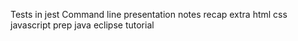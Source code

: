 Tests in jest
Command line
presentation
notes recap
extra html css 
javascript prep
java
eclipse tutorial
